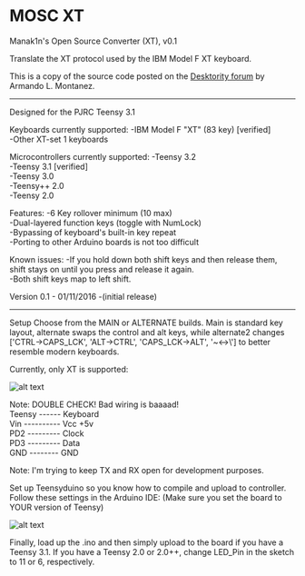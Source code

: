 # MOSC XT
Manak1n's Open Source Converter (XT), v0.1

Translate the XT protocol used by the IBM Model F XT keyboard.

This is a copy of the source code posted on the [Desktority forum](https://deskthority.net/workshop-f7/xt-to-usb-project-t12597.html) by Armando L. Montanez.

------------------------------------------------------------------------------------------------------------------------------------------------------------------------------------------------------------------------

Designed for the PJRC Teensy 3.1  

Keyboards currently supported:
   -IBM Model F "XT" (83 key) [verified]  
   -Other XT-set 1 keyboards  

Microcontrollers currently supported:
   -Teensy 3.2  
   -Teensy 3.1 [verified]  
   -Teensy 3.0  
   -Teensy++ 2.0  
   -Teensy 2.0  

Features:
   -6 Key rollover minimum (10 max)  
   -Dual-layered function keys (toggle with NumLock)  
   -Bypassing of keyboard's built-in key repeat  
   -Porting to other Arduino boards is not too difficult  

Known issues:
   -If you hold down both shift keys and then release them, shift stays on until you press and release it again.  
   -Both shift keys map to left shift.  

Version 0.1 - 01/11/2016
   -(initial release)   


-------------------------------------------------------------------------------------------------------------------------------------------------------------------------------------------------------------------------

Setup
Choose from the MAIN or ALTERNATE builds. Main is standard key layout, alternate swaps the control and alt keys, while alternate2 changes ['CTRL->CAPS_LCK', 'ALT->CTRL', 'CAPS_LCK->ALT', '~<->\\'] to better resemble modern keyboards.

Currently, only XT is supported:

![alt text](http://www.classiccmp.org/cpmarchives/cpm/mirrors/www.s100computers.com/My%20System%20Pages/IBM%20Keyboard/Sockets-AT.jpg)


Note: DOUBLE CHECK! Bad wiring is baaaad!  
Teensy ------ Keyboard  
Vin ---------- Vcc +5v  
PD2 --------- Clock  
PD3 --------- Data  
GND -------- GND  

Note: I'm trying to keep TX and RX open for development purposes.

Set up Teensyduino so you know how to compile and upload to controller.
Follow these settings in the Arduino IDE:
(Make sure you set the board to YOUR version of Teensy)

![alt text](http://i.imgur.com/gTmYFb8.png)


Finally, load up the .ino and then simply upload to the board if you have a Teensy 3.1.
If you have a Teensy 2.0 or 2.0++, change LED_Pin in the sketch to 11 or 6, respectively.
